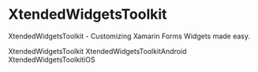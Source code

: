 # XtendedWidgetsToolkit
XtendedWidgetsToolkit - Customizing Xamarin Forms Widgets made easy.

XtendedWidgetsToolkitXtendedWidgetsToolkitAndroidXtendedWidgetsToolkitiOS